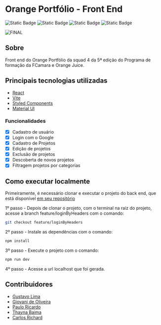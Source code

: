 # Orange Portfólio - Front End

![Static Badge](https://img.shields.io/badge/release%20date-february-orange)
![Static Badge](https://img.shields.io/badge/squad%204-orange)
![Static Badge](https://img.shields.io/badge/orange%20juice-orange)
![Static Badge](https://img.shields.io/badge/fcamara-orange)


![FINAL](https://github.com/Squad-4-Hackathon-FCamara/Back-End/assets/50846424/91e76f8f-1216-4a92-a51c-67fab77dd134)


## Sobre
Front end do Orange Portfólio da squad 4 da 5ª edição do Programa de formação da FCamara e Orange Juice.

## Principais tecnologias utilizadas
* [React](https://react.dev/)
* [Vite](https://vitejs.dev/)
* [Styled Components](https://styled-components.com/)
* [Material UI](https://mui.com/material-ui/)

### Funcionalidades

- [x] Cadastro de usuário
- [x] Login com o Google
- [x] Cadastro de Projetos
- [x] Edição de projetos
- [x] Exclusão de projetos
- [x] Descoberta de novos projetos
- [x] Filtragem projetos por categorias

## Como executar localmente
Primeiramente, é necessário clonar e executar o projeto do back end, que está disponível [em seu repositório](https://github.com/Squad-4-Hackathon-FCamara/Back-End)

1º passo - Depois de clonar o projeto, com o terminal na raiz do projeto, acesse a branch feature/loginByHeaders com o comando:
```bash
git checkout feature/loginByHeaders
```
2º passo - Instale as dependências com o comando:
```bash
npm install
```
3º passo - Execute o projeto com o comando:
```bash
npm run dev
```
4º passo - Acesse a url localhost que foi gerada.

## Contribuidores

* [Gustavo Lima](https://github.com/gustas01)<br>
* [Giovani de Oliveira](https://github.com/Giovani-O)<br>
* [Paulo Ricardo](https://github.com/Paulo-Ricard0)<br>
* [Thayna Baima](https://github.com/thaynahakan)<br>
* [Carlos Richard](https://github.com/Crichard7)<br>
